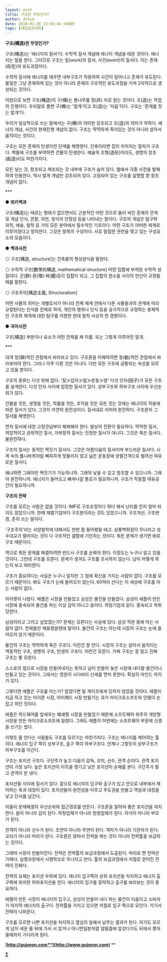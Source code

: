```yaml
---
layout: post
title: 구조란 무엇인가?
author: drkim
date: 2010-01-28 23:58:44 +0900
tags: [깨달음의대화]
---
```

**구조(構造)란 무엇인가?**


  


구조(構造)는 '에너지의 질서'다. 수학적 질서 개념에 에너지 개념을 태운 것이다. 에너지는 일을 한다. 그러므로 구조는 일(work)의 질서, 사건(event)의 질서다. 이는 존재(存在)의 유도과정이다. 


  


수학적 질서에 에너지를 태우면 내부구조가 작동하여 사건이 일어나고 존재가 유도된다. 물질은 그냥 존재하여 있는 것이 아니라 존재의 구조적인 유도과정을 거쳐 2차적으로 생성되는 것이다. 


  


어원으로 보면 구조(構造)의 구(構)는 통나무를 정(井) 자로 얽는 것이다. 조(造)는 작업의 진행이다. 우리말로 풀면 구(構)는 '얼개'이고 조(造)는 '지음'이다. 구조는 '존재를 짓는 얼개'다.


  


우리가 일상적으로 쓰는 말에서는 구(構)의 의미만 강조되고 조(造)의 의미가 약하다. 에너지 개념, 사건의 현재진행 개념이 없다. 구조는 딱딱하게 죽어있는 것이 아니라 살아서 움직이는 것이다.


  


구조는 모든 존재의 탄생이전 단계를 해명한다. 건축이라면 집이 지어지는 절차가 구조다. 벽돌에 구조를 부여하면 건물이 탄생한다. 예술의 조형(造形)이라도, 생명의 창조(創造)라도 마찬가지다. 


  


모든 낳는 것, 창조되고 제조되는 것 내부에 구조가 숨어 있다. 웹에서 각종 사전을 발췌하여 인용한다. 역시 얼개 개념만 강조되어 있다. 고정되어 있는 구조를 설명할 뿐 창조 개념이 없다.


  


**\*****


  


● **위키백과**

구조(構造)는 때로는 형태가 없으면서도 근본적인 어떤 것으로 둘러 싸인 존재의 관계 및 개념 인식, 관찰, 자연, 양식의 안정성 등을 나타내는 말이다. 구조의 개념은 탐구와 과학, 예술, 철학 등 거의 모든 분야에서 필수적인 기초이다. 어떤 구조가 어떠한 체계로 이루어졌다고 정의한다. 그것은 항목의 구성이다. 서로 밀접한 관련을 맺고 있는 구성요소의 모음이다.


  


● **백과사전**

◎ 구조[構造, structure]는 건축물의 형성양식을 말한다. 


  


◎ 수학적 구조[數學的構造, mathematical structure] 어떤 집합에 부여된 수학적 성질이다. 군(群)·환(環)·체(體)등이 집합이 되고, 그 집합의 원소들 사이의 연산이 규정될 때를 말한다. 


  


◎ 구조주의[構造主義, Structuralism] 

어떤 사물의 의미는 개별로서가 아니라 전체 체계 안에서 다른 사물들과의 관계에 따라 규정된다는 인식을 전제로 하여, 개인의 행위나 인식 등을 궁극적으로 규정하는 총체적인 구조와 체계에 대한 탐구를 지향한 현대 철학 사상의 한 경향이다. 


  


● **국어사전**

구조[構造] 부분이나 요소가 어떤 전체를 짜 이룸. 또는 그렇게 이루어진 얼개. 


  


**\*****


  


대개 정(靜)적인 관점에서 바라보고 있다. 구조론을 이해하려면 동(動)적인 관점에서 바라보아야 한다. 그러나 아주 다른 것은 아니다. 다만 모든 구조에 공통되는 속성을 모르고 있을 뿐이다. 


  


구조의 종류는 다섯 밖에 없다. '질≫입자≫힘≫운동≫량' 다섯 인자(因子)가 모든 구조를 설계한다. 다섯 인자 사이에 엄정한 질서가 있다. 상부구조와 하부구조 사이에 우선순위가 있다. 


  


건물을 짓든, 생명을 짓든, 작품을 짓든, 조직을 짓든 모든 짓는 것에는 에너지의 작용에 따른 질서가 있다. 그것이 자연의 완전성이다. 질서대로 지어야 완전하다. 구조론이 그 질서를 해명한다. 


  


먼저 질서에 대한 고정관념부터 해체해야 한다. 발상의 전환이 필요하다. 딱딱한 질서, 억압적이고 권위적인 질서, 가부장적 질서는 진정한 질서가 아니다. 그것은 죽은 질서다. 불완전하다. 


  


구조의 질서는 동적인 짝짓기 질서다. 그것은 아름다움의 질서이며 부드러운 질서다. 시계 속의 톱니바퀴처럼 빼꼭하게 맞물리지 않고 넓은 운동장에 양팔간격으로 벌려선 여유로운 질서다. 


  


왜냐하면 그래야만 짝짓기가 가능하니까. 그래야 낳을 수 있고 창조할 수 있으니까. 그래야 완전하니까. 에너지가 들어오고 빠져나갈 통로가 필요하니까. 구조가 작동할 여유공간이 필요하니까. 

  

  


**구조의 전략**


  


구조를 모르는 사람은 없을 것이다. IMF로 구조조정이다 뭐다 해서 난리를 친지 얼마 되지도 않았으니까. 한때 재벌기업마다 구조본이라는 것도 있었으니까. 구조개선, 구조변경, 흔히 쓰는 말이다.


  


'구조주의'라는 서양철학에 대해서도 한번 쯤 들어봤을 테고. 삼풍백화점이 무너지고 성수대교가 떨어지는 것이 다 구조적인 결함에 기인하는 것이다. 뭐든 문제가 생기면 바로 구조 때문이다. 


  


역으로 뭐든 문제를 해결하려면 반드시 구조를 손봐야 한다. 이정도는 누구나 알고 있을 것이다. 그런데 구조를 모른다. 문제가 생겨도 구조를 조사하지 않는다. 남이 어떻게 하는지 보고 따라한다. 


  


구조가 중요하다는 사실은 누구나 알지만 그 점에 확신을 가지는 사람이 없다. 구조를 모르기 때문이다. 봐도 구조가 눈에 들어오지 않는다. 60억이 산다는 이 세상에 구조를 아는 사람이 없다. 


  


아이팟이 나왔다. 애플은 시장을 만들었고 삼성은 물건을 만들었다. 삼성이 애플이 만든 시장에 종속되어 물건을 파는 이상 갑이 아니고 을이다. 하청기업과 같다. 종속되고 착취당한다. 


  


삼성이라고 그러고 싶었겠는가? 문제는 모른다는 사실에 있다. 삼성 직원 중에 아는 사람이 없다. 천재들만 채용했을텐데 말이다. 물건의 구조는 아는데 시장의 구조는 눈에 들어오지 않기 때문이다.


  


물건의 구조는 딱딱하게 죽은 구조다. 이런건 잘 안다. 시장의 구조는 살아서 움직이는 역동적인 구조, 생명의 구조, 탄생의 구조다. 이런건 모른다. 가짜 구조는 잘 알고 진짜 구조는 통 모른다.


  


스스로의 힘으로 시장을 만들어내지는 못하고 남이 만들어 놓은 시장에 내다팔 물건이나 만들고 있는 것이다. 그래서는 영원히 시다바리 신세를 면치 못한다. 확실히 마인드 차이가 있다.


  


그렇다면 애플은 구조를 아는가? 알았다면 빌 게이츠에게 당하지 않았을 것이다. 애플이 지금 하고 있는 아이폰 시장, 아이패드 시장 만들기는 과거 마이크로소프트와 인텔이 손잡고 하던 짓이다. 


  


애플은 하드웨어를 앞세우는 폐쇄형 시장을 만들었기 때문에 소프트웨어 위주의 개방형 시장을 만든 마이크로소프트에 밀렸다. 그래도 애플이 이번에는 소프트웨어 부문에 신경을 쓰기는 썼다. 


  


이렇듯 좀 안다는 사람들도 구조를 모르기는 마찬가지다. 구조는 에너지를 제어하는 툴이다. 에너지 입구 쪽이 상부구조, 출구 쪽이 하부구조다. 언제나 그렇듯이 상부구조가 하부구조를 이긴다.


  


구조는 포지션 구조다. 구단주가 높고 다음이 감독, 코치, 선수, 관객 순이다. 관객 포지션이 가장 낮다. 높은 포지션이 이득을 챙기고 낮은 포지션이 손해를 본다. 구단주가 벌고 관객이 돈 낸다.


  


포지션들 사이에 질서가 있다. 겉으로 에너지의 입구와 출구가 있고 안으로 내부에서 제어하는 축과 대칭이 있다. 포지션들이 완전성을 이루고 주도권을 만들고 역설과 대칭을 낳고 단서를 남긴다.


  


이들이 문제해결의 우선순위와 접근경로를 만든다. 구조론을 알아야 좋은 포지션을 차지한다. 을이 아니라 갑이 된다. 하청업체가 아니라 원청업체가 된다. 자식이 아니라 부모가 된다. 


  


관객이 아니라 선수가 된다. 조연이 아니라 주연이 된다. 객차가 아니라 기관차가 된다. 꼬리가 아니라 머리가 된다. 구조론은 앉아서 전략을 짜는 것이 아니라 전략툴을 보급하는 것이다. 


  


그래야 시장이 만들어진다. 전략은 전략툴의 보급과정에서 도출된다. 머리로 짠 전략은 가짜다. 실행과정에서 시행착오로 무너지고 만다. 툴의 보급과정에서 저절로 얻어진 전략이 진짜다.


  


전략의 요체는 포지션 우위에 있다. 에너지 입구쪽의 상위 포지션을 차지하고 에너지 출구쪽에 위치한 하위포지션을 친다. 에너지의 입구를 장악하고 출구를 바라보는 것이 중요하다. 


  


애플이 만든 시장이 에너지의 입구고, 삼성이 만들어 내다 파는 물건이 다음이고 소비자가 마지막 에너지의 출구다. 전략툴을 가지고 있으면 저절로 입구 쪽으로 모인다. 거기서 전략이 나와준다.  
  
구조를 모르면 나쁜 포지션을 차지하고 열심히 일해서 남주는 결과가 된다. 자기도 모르게 남이 세운 줄 뒤에 가서 서 있거나 아니면일본처럼 얼떨결에 앞섰다가도 뒤에서 쫓아올때까지 기다리게 된다.

  

  


[**http://gujoron.com**](http://www.gujoron.com)** 
**

**∑**